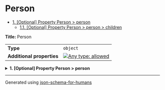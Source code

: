# Person

- [1. [Optional] Property Person > person](#person-72736f6e)
  - [1.1. [Optional] Property Person > person > children](#person_children-6472656e)

**Title:** Person

|                           |                                                                                                                                   |
| ------------------------- | --------------------------------------------------------------------------------------------------------------------------------- |
| **Type**                  | `object`                                                                                                                          |
| **Additional properties** | [![Any type: allowed](https://img.shields.io/badge/Any%20type-allowed-green)](# "Additional Properties of any type are allowed.") |

<details>
<summary><strong> <a name="person-72736f6e"></a>1. [Optional] Property Person > person</strong>  

</summary>
<blockquote>

|                           |                                                                                                                                   |
| ------------------------- | --------------------------------------------------------------------------------------------------------------------------------- |
| **Type**                  | `object`                                                                                                                          |
| **Additional properties** | [![Any type: allowed](https://img.shields.io/badge/Any%20type-allowed-green)](# "Additional Properties of any type are allowed.") |
| **Defined in**            | #/definitions/person                                                                                                              |

**Description:** A human being

<details>
<summary><strong> <a name="person_children-6472656e"></a>1.1. [Optional] Property Person > person > children</strong>  

</summary>
<blockquote>

|          |         |
| -------- | ------- |
| **Type** | `array` |

**Description:** The children they had

|                      | Array restrictions |
| -------------------- | ------------------ |
| **Min items**        | N/A                |
| **Max items**        | N/A                |
| **Items unicity**    | False              |
| **Additional items** | False              |
| **Tuple validation** | See below          |

</blockquote>
</details>

</blockquote>
</details>

----------------------------------------------------------------------------------------------------------------------------
Generated using [json-schema-for-humans](https://github.com/coveooss/json-schema-for-humans)